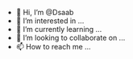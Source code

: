 - 👋 Hi, I’m @Dsaab
- 👀 I’m interested in ...
- 🌱 I’m currently learning ...
- 💞️ I’m looking to collaborate on ...
- 📫 How to reach me ...

<!---
Dsaab/Dsaab is a ✨ special ✨ repository because its `README.md` (this file) appears on your GitHub profile.
You can click the Preview link to take a look at your changes.
--->
